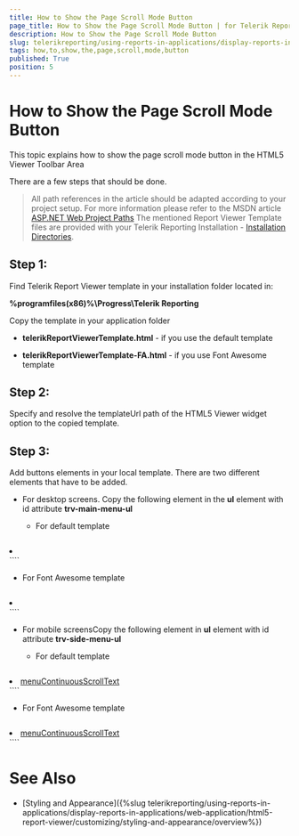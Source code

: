 ```yaml
---
title: How to Show the Page Scroll Mode Button
page_title: How to Show the Page Scroll Mode Button | for Telerik Reporting Documentation
description: How to Show the Page Scroll Mode Button
slug: telerikreporting/using-reports-in-applications/display-reports-in-applications/web-application/html5-report-viewer/customizing/how-to-show-the-page-scroll-mode-button
tags: how,to,show,the,page,scroll,mode,button
published: True
position: 5
---
```


# How to Show the Page Scroll Mode Button



This topic explains how to show the page scroll mode button in the HTML5 Viewer Toolbar Area       

There are a few steps that should be done.

> All path references in the article should be adapted according             to your project setup. For more information please refer to the MSDN article              [ASP.NET Web Project Paths](http://msdn.microsoft.com/en-us/library/ms178116.aspx) The mentioned Report Viewer Template files are provided with your Telerik Reporting Installation -             [Installation Directories](6E821131-83F3-45A4-BB6E-1530223D1E38#directories-and-asemblies).           

## Step 1:

Find Telerik Report Viewer template in your installation folder located in:

__%programfiles(x86)%\Progress\Telerik Reporting__ 

Copy the template in your application folder

* __telerikReportViewerTemplate.html__ - if you use the default template

* __telerikReportViewerTemplate-FA.html__ - if you use Font Awesome template             

## Step 2:

Specify and resolve the templateUrl path of the HTML5 Viewer widget option to the copied template.

## Step 3:

Add buttons elements in your local template. There are two different elements that have to be added.

* For desktop screens.             Copy the following element in the __ul__ element with id attribute __trv-main-menu-ul__ 

   + For default template

    
      ````html
<li aria-label="ariaLabelMenuContinuousScroll"><a data-command="telerik_ReportViewer_pageMode" title="menuContinuousScrollTitle" href="#"><i class="t-font-icon t-i-scroll"></i></a></li>
````

   + For Font Awesome template

    
      ````html
<li aria-label="ariaLabelMenuContinuousScroll"><a data-command="telerik_ReportViewer_pageMode" title="menuContinuousScrollTitle" href="#"><i class="fa fa-angle-double-down icon-angle-double-down"></i></a></li>
````

* For mobile screensCopy the following element in __ul__ element with id attribute __trv-side-menu-ul__ 

   + For default template

    
      ````html
<li aria-label="ariaLabelMenuContinuousScroll"><a data-command="telerik_ReportViewer_pageMode" title="menuContinuousScrollTitle" href="#"><i class="t-font-icon t-i-scroll"></i><span>menuContinuousScrollText</span></a></li>
````

   + For Font Awesome template

    
      ````html
<li aria-label="ariaLabelMenuContinuousScroll"><a data-command="telerik_ReportViewer_pageMode" title="menuContinuousScrollTitle" href="#"><i class="fa fa-angle-double-down icon-angle-double-down"></i><span>menuContinuousScrollText</span></a></li>
````

# See Also

 

* [Styling and Appearance]({%slug telerikreporting/using-reports-in-applications/display-reports-in-applications/web-application/html5-report-viewer/customizing/styling-and-appearance/overview%})

